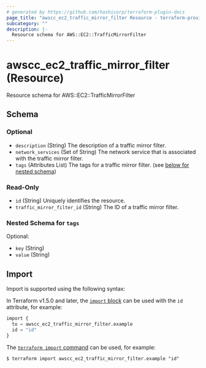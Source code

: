 ```yaml
---
# generated by https://github.com/hashicorp/terraform-plugin-docs
page_title: "awscc_ec2_traffic_mirror_filter Resource - terraform-provider-awscc"
subcategory: ""
description: |-
  Resource schema for AWS::EC2::TrafficMirrorFilter
---
```


# awscc_ec2_traffic_mirror_filter (Resource)

Resource schema for AWS::EC2::TrafficMirrorFilter



<!-- schema generated by tfplugindocs -->
## Schema

### Optional

- `description` (String) The description of a traffic mirror filter.
- `network_services` (Set of String) The network service that is associated with the traffic mirror filter.
- `tags` (Attributes List) The tags for a traffic mirror filter. (see [below for nested schema](#nestedatt--tags))

### Read-Only

- `id` (String) Uniquely identifies the resource.
- `traffic_mirror_filter_id` (String) The ID of a traffic mirror filter.

<a id="nestedatt--tags"></a>
### Nested Schema for `tags`

Optional:

- `key` (String)
- `value` (String)

## Import

Import is supported using the following syntax:

In Terraform v1.5.0 and later, the [`import` block](https://developer.hashicorp.com/terraform/language/import) can be used with the `id` attribute, for example:

```terraform
import {
  to = awscc_ec2_traffic_mirror_filter.example
  id = "id"
}
```

The [`terraform import` command](https://developer.hashicorp.com/terraform/cli/commands/import) can be used, for example:

```shell
$ terraform import awscc_ec2_traffic_mirror_filter.example "id"
```
